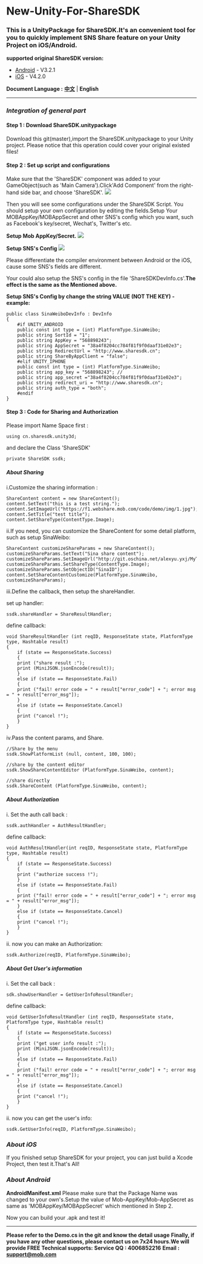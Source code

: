 # New-Unity-For-ShareSDK
### This is a UnityPackage for ShareSDK.It's an convenient tool for you to quickly implement SNS Share feature on your Unity Project on iOS/Android.

**supported original ShareSDK version:**

- [Android](https://github.com/MobClub/ShareSDK-for-Android) - V3.2.1
- [iOS](https://github.com/MobClub/ShareSDK-for-iOS) - V4.2.0

**Document Language :** **[中文](https://github.com/MobClub/New-Unity-For-ShareSDK)** | **English**

- - - - - - - - - - - -

### *Integration of general part*

#### Step 1 : Download ShareSDK.unitypackage
Download this git(master),import the ShareSDK.unitypackage to your Unity project.
Please notice that this operation could cover your original existed files!

#### Step 2 : Set up script and configurations
Make sure that the 'ShareSDK' component was added to your GameObject(such as 'Main Camera').Click'Add Component' from the right-hand side bar, and choose 'ShareSDK'.
![](https://lh3.googleusercontent.com/-rmrjMgkzmGw/W5kKylTphXI/AAAAAAAABwg/9-Dr--MShCgr2T0xVgfQ44brTSqiEAXSgCHMYCw/I/1.png)

Then you will see some configurations under the ShareSDK Script. 
You should setup your own configuration by editing the fields.Setup Your MOBAppKey/MOBAppSecret and other SNS's config which you want, such as Facebook's key/secret, Wechat's, Twitter's etc.

**Setup Mob AppKey/Secret.**
![](https://lh3.googleusercontent.com/-KGH-XMjhjwk/W5kKyETfF_I/AAAAAAAABwY/DkK2Bb8HhqYEINRytORIffBC5t-I9uOWQCHMYCw/I/1.1.png)

**Setup SNS's Config**
![](https://lh3.googleusercontent.com/-ultUnBrwpvQ/W5kKyGs4cKI/AAAAAAAABwc/CbYWZT9rQXcQtyTDCRJUDpuqlN7hwPweQCHMYCw/I/1.2.png)

Please differentiate the compiler environment between  Android or the iOS, cause some SNS's fields are different.

Your could also setup the SNS's config in the file 'ShareSDKDevInfo.cs'.**The effect is the same as the Mentioned above.**

**Setup SNS's Config by change the string VALUE (NOT THE KEY) - example:**
```
public class SinaWeiboDevInfo : DevInfo 
{
    #if UNITY_ANDROID
    public const int type = (int) PlatformType.SinaWeibo;
    public string SortId = "1";
    public string AppKey = "568898243";
    public string AppSecret = "38a4f8204cc784f81f9f0daaf31e02e3";
    public string RedirectUrl = "http://www.sharesdk.cn";
    public string ShareByAppClient = "false";
    #elif UNITY_IPHONE
    public const int type = (int) PlatformType.SinaWeibo;
    public string app_key = "568898243"; //
    public string app_secret ="38a4f8204cc784f81f9f0daaf31e02e3";
    public string redirect_uri = "http://www.sharesdk.cn";
    public string auth_type = "both";
    #endif
}
```

#### Step 3 : Code for Sharing and Authorization
Please import Name Space first :
```
using cn.sharesdk.unity3d;
```
and declare the Class 'ShareSDK'
```
private ShareSDK ssdk;
```

##### About Sharing
i.Customize the sharing information :
```
ShareContent content = new ShareContent();
content.SetText("this is a test string.");
content.SetImageUrl("https://f1.webshare.mob.com/code/demo/img/1.jpg");
content.SetTitle("test title");
content.SetShareType(ContentType.Image);
```
ii.If you need, you can customize the ShareContent for some detail platform, such as setup SinaWeibo:
```
ShareContent customizeShareParams = new ShareContent();
customizeShareParams.SetText("Sina share content");
customizeShareParams.SetImageUrl("http://git.oschina.net/alexyu.yxj/MyTmpFiles/raw/master/kmk_pic_fld/small/107.JPG");
customizeShareParams.SetShareType(ContentType.Image);
customizeShareParams.SetObjectID("SinaID");
content.SetShareContentCustomize(PlatformType.SinaWeibo, customizeShareParams);
```
iii.Define the callback, then setup the shareHandler.

set up handler:
```
ssdk.shareHandler = ShareResultHandler;
```
define callback:
```
void ShareResultHandler (int reqID, ResponseState state, PlatformType type, Hashtable result)
{
    if (state == ResponseState.Success)
    {
    print ("share result :");
    print (MiniJSON.jsonEncode(result));
    }
    else if (state == ResponseState.Fail)
    {
    print ("fail! error code = " + result["error_code"] + "; error msg = " + result["error_msg"]);
    }
    else if (state == ResponseState.Cancel) 
    {
    print ("cancel !");
    }
}
```

iv.Pass the content params, and Share. 

```
//Share by the menu
ssdk.ShowPlatformList (null, content, 100, 100);

//share by the content editor
ssdk.ShowShareContentEditor (PlatformType.SinaWeibo, content);

//share directly
ssdk.ShareContent (PlatformType.SinaWeibo, content);
```

##### About Authorization
i. Set the auth call back :
```
ssdk.authHandler = AuthResultHandler;
```
define callback:
```
void AuthResultHandler(int reqID, ResponseState state, PlatformType type, Hashtable result)
{
    if (state == ResponseState.Success)
    {
    print ("authorize success !");
    }
    else if (state == ResponseState.Fail)
    {
    print ("fail! error code = " + result["error_code"] + "; error msg = " + result["error_msg"]);
    }
    else if (state == ResponseState.Cancel) 
    {
    print ("cancel !");
    }
}
```
ii. now you can make an Authorization:
```
ssdk.Authorize(reqID, PlatformType.SinaWeibo);
```

##### About Get User's information

i. Set the call back :
```
sdk.showUserHandler = GetUserInfoResultHandler;
```
define callback:
```
void GetUserInfoResultHandler (int reqID, ResponseState state, PlatformType type, Hashtable result)
{
    if (state == ResponseState.Success)
    {
    print ("get user info result :");
    print (MiniJSON.jsonEncode(result));
    }
    else if (state == ResponseState.Fail)
    {
    print ("fail! error code = " + result["error_code"] + "; error msg = " + result["error_msg"]);
    }
    else if (state == ResponseState.Cancel) 
    {
    print ("cancel !");
    }
}
```

ii. now you can get the user's info:
```
ssdk.GetUserInfo(reqID, PlatformType.SinaWeibo);
```

### *About iOS*
If you finished setup ShareSDK for your project, you can just build a Xcode Project, then test it.That's All!

### *About Android*

**AndroidManifest.xml**
Please make sure that the Package Name was changed to your own's.Setup the value of Mob-AppKey/Mob-AppSecret as same as 'MOBAppKey/MOBAppSecret' which mentioned in Step 2.

Now you can build your .apk and test it!


-------

**Please refer to the Demo.cs in the git and know the detail usage**
**Finally, if you have any other questions, please contact us on 7x24 hours.We will provide FREE Technical supports:**
**Service QQ : 4006852216** 
**Email : support@mob.com**

